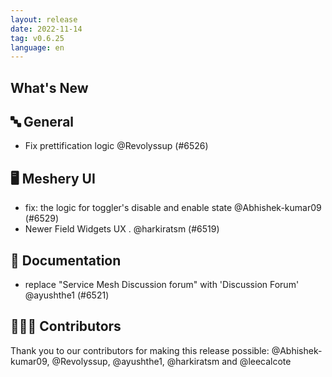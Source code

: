 ```yaml
---
layout: release
date: 2022-11-14
tag: v0.6.25
language: en
---
```


## What's New
## 🔤 General
- Fix prettification logic @Revolyssup (#6526)

## 🖥 Meshery UI

- fix: the logic for toggler's disable and enable state @Abhishek-kumar09 (#6529)
- Newer Field Widgets UX . @harkiratsm (#6519)

## 📖 Documentation

- replace  "Service Mesh Discussion forum" with 'Discussion Forum' @ayushthe1 (#6521)

## 👨🏽‍💻 Contributors

Thank you to our contributors for making this release possible:
@Abhishek-kumar09, @Revolyssup, @ayushthe1, @harkiratsm and @leecalcote
